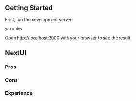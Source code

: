 ## Getting Started

First, run the development server:

```bash
yarn dev
```

Open [http://localhost:3000](http://localhost:3000) with your browser to see the result.

## NextUI

### Pros

### Cons

### Experience
